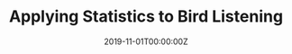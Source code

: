 ---
date: "2019-11-01T00:00:00Z"
external_link: https://drive.google.com/file/d/1lZC8H246lFH-XCGI6vtBjXMIq1YqukUG/view
image:
  caption: 
  focal_point: Smart
summary: Discovery 47(1):21-22
tags:
- English

title: Applying Statistics to Bird Listening
url_code: ""
url_pdf: ""
url_slides: ""
url_video: ""
---